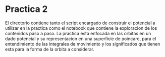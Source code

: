 # Practica 2
El directorio contiene tanto el script encargado de construir el potencial a utilizar en la practica como el notebook que contiene la exploracion de los contenidos paso a paso. La practica esta enfocada en las orbitas en un dado potencial y su representacion en una superficie de poincare, para el entendimiento de las integrales de movimiento y los significados que tienen esta para la forma de la orbita a considerar.

